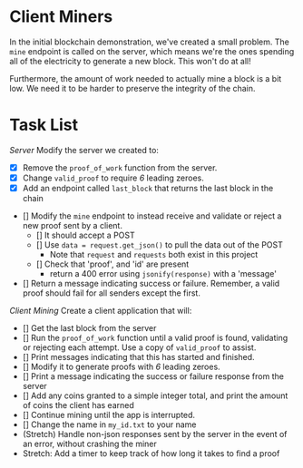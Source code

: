 # Client Miners

In the initial blockchain demonstration, we've created a small problem.  The `mine` endpoint is called on the server, which means we're the ones spending all of the electricity to generate a new block.  This won't do at all!

Furthermore, the amount of work needed to actually mine a block is a bit low.  We need it to be harder to preserve the integrity of the chain.


# Task List

*Server*
Modify the server we created to:
* [x] Remove the `proof_of_work` function from the server.
* [x] Change `valid_proof` to require *6* leading zeroes.
* [x] Add an endpoint called `last_block` that returns the last block in the chain
* [] Modify the `mine` endpoint to instead receive and validate or reject a new proof sent by a client.
    * [] It should accept a POST
    * [] Use `data = request.get_json()` to pull the data out of the POST
        * Note that `request` and `requests` both exist in this project
    * [] Check that 'proof', and 'id' are present
        * return a 400 error using `jsonify(response)` with a 'message'
* [] Return a message indicating success or failure.  Remember, a valid proof should fail for all senders except the first.

*Client Mining*
Create a client application that will:
* [] Get the last block from the server
* [] Run the `proof_of_work` function until a valid proof is found, validating or rejecting each attempt.  Use a copy of `valid_proof` to assist.
* [] Print messages indicating that this has started and finished.
* [] Modify it to generate proofs with *6* leading zeroes.
* [] Print a message indicating the success or failure response from the server
* [] Add any coins granted to a simple integer total, and print the amount of coins the client has earned
* [] Continue mining until the app is interrupted.
* [] Change the name in `my_id.txt` to your name
* (Stretch) Handle non-json responses sent by the server in the event of an error, without crashing the miner
* Stretch: Add a timer to keep track of how long it takes to find a proof


